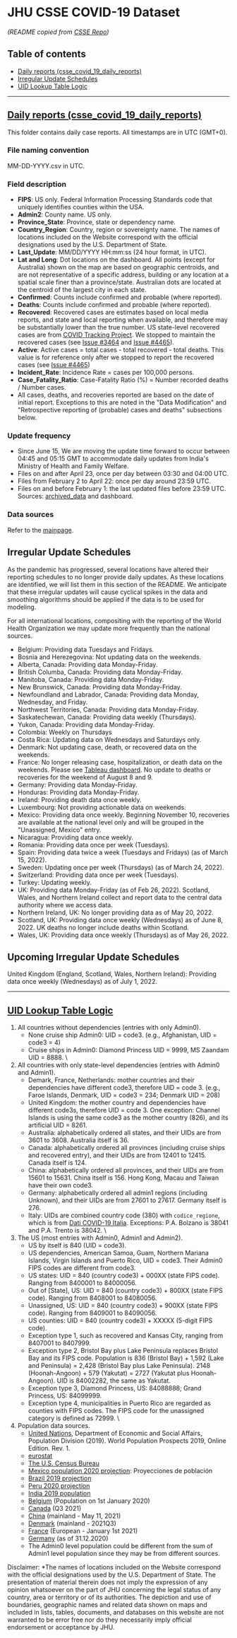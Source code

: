 # JHU CSSE COVID-19 Dataset

*(README copied from [CSSE Repo](https://github.com/CSSEGISandData/COVID-19/tree/master/csse_covid_19_data))*

## Table of contents

* [Daily reports (csse_covid_19_daily_reports)](#daily-reports-csse_covid_19_daily_reports)
* [Irregular Update Schedules](#irregular-update-schedules)
* [UID Lookup Table Logic](#uid-lookup-table-logic)

---

## [Daily reports (csse_covid_19_daily_reports)](https://github.com/CSSEGISandData/COVID-19/tree/master/csse_covid_19_data/csse_covid_19_daily_reports)

This folder contains daily case reports. All timestamps are in UTC (GMT+0).

### File naming convention

MM-DD-YYYY.csv in UTC.

### Field description

* **FIPS**: US only. Federal Information Processing Standards code that uniquely identifies counties within the USA.
* **Admin2**: County name. US only.
* **Province_State**: Province, state or dependency name.
* **Country_Region**: Country, region or sovereignty name. The names of locations included on the Website correspond with the official designations used by the U.S. Department of State.
* **Last_Update**</b>: MM/DD/YYYY HH:mm:ss  (24 hour format, in UTC).
* **Lat and Long**: Dot locations on the dashboard. All points (except for Australia) shown on the map are based on geographic centroids, and are not representative of a specific address, building or any location at a spatial scale finer than a province/state. Australian dots are located at the centroid of the largest city in each state.
* **Confirmed**: Counts include confirmed and probable (where reported).
* **Deaths**: Counts include confirmed and probable (where reported).
* **Recovered**: Recovered cases are estimates based on local media reports, and state and local reporting when available, and therefore may be substantially lower than the true number. US state-level recovered cases are from [COVID Tracking Project](https://covidtracking.com/). We stopped to maintain the recovered cases (see [Issue #3464](https://github.com/CSSEGISandData/COVID-19/issues/3464) and [Issue #4465](https://github.com/CSSEGISandData/COVID-19/issues/4465)).
* **Active**: Active cases = total cases - total recovered - total deaths. This value is for reference only after we stopped to report the recovered cases (see [Issue #4465](https://github.com/CSSEGISandData/COVID-19/issues/4465))
* **Incident_Rate**: Incidence Rate = cases per 100,000 persons.
* **Case_Fatality_Ratio**</b>: Case-Fatality Ratio (%) = Number recorded deaths / Number cases.
* All cases, deaths, and recoveries reported are based on the date of initial report. Exceptions to this are noted in the "Data Modification" and "Retrospective reporting of (probable) cases and deaths" subsections below.  

### Update frequency

* Since June 15, We are moving the update time forward to occur between 04:45 and 05:15 GMT to accommodate daily updates from India's Ministry of Health and Family Welfare.
* Files on and after April 23, once per day between 03:30 and 04:00 UTC.
* Files from February 2 to April 22: once per day around 23:59 UTC.
* Files on and before February 1: the last updated files before 23:59 UTC. Sources: [archived_data](https://github.com/CSSEGISandData/COVID-19/tree/master/archived_data) and dashboard.

### Data sources

Refer to the [mainpage](https://github.com/CSSEGISandData/COVID-19).

## Irregular Update Schedules

As the pandemic has progressed, several locations have altered their reporting schedules to no longer provide daily updates. As these locations are identified, we will list them in this section of the README. We anticipate that these irregular updates will cause cyclical spikes in the data and smoothing algorithms should be applied if the data is to be used for modeling.

For all international locations, compositing with the reporting of the World Health Organization we may update more frequently than the national sources.

* Belgium: Providing data Tuesdays and Fridays.
* Bosnia and Herezegovina: Not updating data on the weekends.
* Alberta, Canada: Providing data Monday-Friday.
* British Columba, Canada: Providing data Monday-Friday.
* Manitoba, Canada: Providing data Monday-Friday.
* New Brunswick, Canada: Providing data Monday-Friday.
* Newfoundland and Labrador, Canada: Providing data Monday, Wednesday, and Friday.
* Northwest Territories, Canada: Providing data Monday-Friday.
* Saskatechewan, Canada: Providing data weekly (Thursdays).
* Yukon, Canada: Providing data Monday-Friday.
* Colombia: Weekly on Thursdays
* Costa Rica: Updating data on Wednesdays and Saturdays only.
* Denmark: Not updating case, death, or recovered data on the weekends.
* France: No longer releasing case, hospitalization, or death data on the weekends. Please see [Tableau dashboard](https://dashboard.covid19.data.gouv.fr/vue-d-ensemble?location=FRA). No update to deaths or recoveries for the weekend of August 8 and 9.
* Germany: Providing data Monday-Friday.
* Honduras: Providing data Monday-Friday.
* Ireland: Providing death data once weekly.
* Luxembourg: Not providing actionable data on weekends.
* Mexico: Providing data once weekly. Beginning November 10, recoveries are available at the national level only and will be grouped in the "Unassigned, Mexico" entry.
* Nicaragua: Providing data once weekly.
* Romania: Providing data once per week (Tuesdays).
* Spain: Providing data twice a week (Tuesdays and Fridays) (as of March 15, 2022).
* Sweden: Updating once per week (Thursdays) (as of March 24, 2022).
* Switzerland: Providing data once per week (Tuesdays).
* Turkey: Updating weekly.
* UK: Providing data Monday-Friday (as of Feb 26, 2022). Scotland, Wales, and Northern Ireland collect and report data to the central data authority where we access data.
* Northern Ireland, UK: No longer providing data as of May 20, 2022.
* Scotland, UK: Providing data once weekly (Wednesdays) as of June 8, 2022. UK deaths no longer include deaths within Scotland.
* Wales, UK: Providing data once weekly (Thursdays) as of May 26, 2022.

## Upcoming Irregular Update Schedules

United Kingdom (England, Scotland, Wales, Northern Ireland): Providing data once weekly (Wednesdays) as of July 1, 2022.

---

## [UID Lookup Table Logic](https://github.com/CSSEGISandData/COVID-19/blob/master/csse_covid_19_data/UID_ISO_FIPS_LookUp_Table.csv)

1. All countries without dependencies (entries with only Admin0).
    * None cruise ship Admin0: UID = code3. (e.g., Afghanistan, UID = code3 = 4)
    * Cruise ships in Admin0: Diamond Princess UID = 9999, MS Zaandam UID = 8888.
\\
2. All countries with only state-level dependencies (entries with Admin0 and Admin1).
    * Demark, France, Netherlands: mother countries and their dependencies have different code3, therefore UID = code 3. (e.g., Faroe Islands, Denmark, UID = code3 = 234; Denmark UID = 208)
    * United Kingdom: the mother country and dependencies have different code3s, therefore UID = code 3. One exception: Channel Islands is using the same code3 as the mother country (826), and its artificial UID = 8261.
    * Australia: alphabetically ordered all states, and their UIDs are from 3601 to 3608. Australia itself is 36.
    * Canada: alphabetically ordered all provinces (including cruise ships and recovered entry), and their UIDs are from 12401 to 12415. Canada itself is 124.
    * China: alphabetically ordered all provinces, and their UIDs are from 15601 to 15631. China itself is 156. Hong Kong, Macau and Taiwan have their own code3.
    * Germany: alphabetically ordered all admin1 regions (including Unknown), and their UIDs are from 27601 to 27617. Germany itself is 276.
    * Italy: UIDs are combined country code (380) with `codice_regione`, which is from [Dati COVID-19 Italia](https://github.com/pcm-dpc/COVID-19). Exceptions: P.A. Bolzano is 38041 and P.A. Trento is 38042.
\\
3. The US (most entries with Admin0, Admin1 and Admin2).
    * US by itself is 840 (UID = code3).
    * US dependencies, American Samoa, Guam, Northern Mariana Islands, Virgin Islands and Puerto Rico, UID = code3. Their Admin0 FIPS codes are different from code3.
    * US states: UID = 840 (country code3) + 000XX (state FIPS code). Ranging from 8400001 to 84000056.
    * Out of [State], US: UID = 840 (country code3) + 800XX (state FIPS code). Ranging from 8408001 to 84080056.
    * Unassigned, US: UID = 840 (country code3) + 900XX (state FIPS code). Ranging from 8409001 to 84090056.
    * US counties: UID = 840 (country code3) + XXXXX (5-digit FIPS code).
    * Exception type 1, such as recovered and Kansas City, ranging from 8407001 to 8407999.
    * Exception type 2, Bristol Bay plus Lake Peninsula replaces Bristol Bay and its FIPS code. Population is 836 (Bristol Bay) + 1,592 (Lake and Peninsula) = 2,428 (Bristol Bay plus Lake Peninsula). 2148 (Hoonah-Angoon) + 579 (Yakutat) = 2727 (Yakutat plus Hoonah-Angoon). UID is 84002282, the same as Yakutat.
    * Exception type 3, Diamond Princess, US: 84088888; Grand Princess, US: 84099999.
    * Exception type 4, municipalities in Puerto Rico are regarded as counties with FIPS codes. The FIPS code for the unassigned category is defined as 72999.
\\
4. Population data sources.
    * [United Nations](https://population.un.org/wpp/Download/Standard/Population/), Department of Economic and Social Affairs, Population Division (2019). World Population Prospects 2019, Online Edition. Rev. 1.
    * [eurostat](https://ec.europa.eu/eurostat/web/products-datasets/product?code=tgs00096)
    * [The U.S. Census Bureau](https://www.census.gov/data/datasets/time-series/demo/popest/2010s-counties-total.html)
    * [Mexico population 2020 projection](http://sniiv.conavi.gob.mx/(X(1)S(kqitzysod5qf1g00jwueeklj))/demanda/poblacion_proyecciones.aspx?AspxAutoDetectCookieSupport=1): Proyecciones de población
    * [Brazil 2019 projection](ftp://ftp.ibge.gov.br/Estimativas_de_Populacao/Estimativas_2019/)
    * [Peru 2020 projection](https://www.citypopulation.de/en/peru/cities/)
    * [India 2019 population](http://statisticstimes.com/demographics/population-of-indian-states.)
    * [Belgium](https://statbel.fgov.be/en/themes/population/structure-population) (Population on 1st January 2020)
    * [Canada](https://www150.statcan.gc.ca/t1/tbl1/en/tv.action?pid=1710000901) (Q3 2021)
    * [China](http://www.stats.gov.cn/english/PressRelease/202105/t20210510_1817188.html) (mainland - May 11, 2021)
    * [Denmark](https://www.dst.dk/en/Statistik/emner/borgere/befolkning) (mainland - 2021Q3)
    * [France](https://www.ined.fr/en/everything_about_population/data/france/population-structure/regions_departments/) (European - January 1st 2021)
    * [Germany](https://www.destatis.de/EN/Themes/Society-Environment/Population/Current-Population/Tables/population-by-laender.html) (as of 31.12.2020)
    * The Admin0 level population could be different from the sum of Admin1 level population since they may be from different sources.

Disclaimer: \*The names of locations included on the Website correspond with the official designations used by the U.S. Department of State. The presentation of material therein does not imply the expression of any opinion whatsoever on the part of JHU concerning the legal status of any country, area or territory or of its authorities. The depiction and use of boundaries, geographic names and related data shown on maps and included in lists, tables, documents, and databases on this website are not warranted to be error free nor do they necessarily imply official endorsement or acceptance by JHU.
